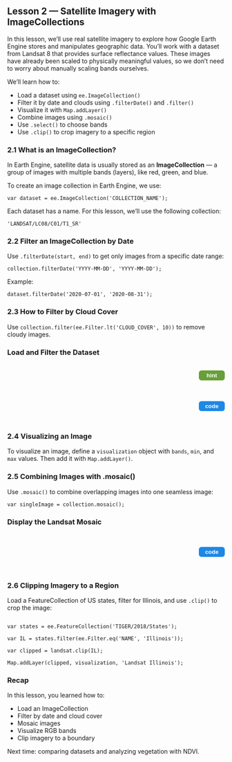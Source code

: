<!-- Lesson 2 HTML - Using Landsat 8 SR dataset -->
<h2>Lesson 2 — Satellite Imagery with ImageCollections</h2>

<p>In this lesson, we’ll use real satellite imagery to explore how Google Earth Engine stores and manipulates geographic data. You’ll work with a dataset from Landsat 8 that provides surface reflectance values. These images have already been scaled to physically meaningful values, so we don’t need to worry about manually scaling bands ourselves.</p>

<p>We’ll learn how to:</p>
<ul>
  <li>Load a dataset using <code>ee.ImageCollection()</code></li>
  <li>Filter it by date and clouds using <code>.filterDate()</code> and <code>.filter()</code></li>
  <li>Visualize it with <code>Map.addLayer()</code></li>
  <li>Combine images using <code>.mosaic()</code></li>
  <li>Use <code>.select()</code> to choose bands</li>
  <li>Use <code>.clip()</code> to crop imagery to a specific region</li>
</ul>

<h3>2.1 What is an ImageCollection?</h3>
<p>In Earth Engine, satellite data is usually stored as an <strong>ImageCollection</strong> — a group of images with multiple bands (layers), like red, green, and blue.</p>
<p>To create an image collection in Earth Engine, we use:</p>
<code>var dataset = ee.ImageCollection('COLLECTION_NAME');</code>

<p>Each dataset has a name. For this lesson, we’ll use the following collection:</p>
<code>'LANDSAT/LC08/C01/T1_SR'</code>

<h3>2.2 Filter an ImageCollection by Date</h3>
<p>Use <code>.filterDate(start, end)</code> to get only images from a specific date range:</p>
<code>collection.filterDate('YYYY-MM-DD', 'YYYY-MM-DD');</code>
<p>Example:</p>
<code>dataset.filterDate('2020-07-01', '2020-08-31');</code>

<h3>2.3 How to Filter by Cloud Cover</h3>
<p>Use <code>collection.filter(ee.Filter.lt('CLOUD_COVER', 10))</code> to remove cloudy images.</p>

<h3>Load and Filter the Dataset</h3>
<!-- HINT Row -->
<div style="display:flex; justify-content:space-between; align-items:center; margin-bottom:6px;">
  <div id="hint21" style="visibility:hidden; height:auto; background-color:#f0f0f0; border-left:4px solid #ccc; padding:2px 6px; margin:0px; flex:1;">
Use <code>ee.ImageCollection()</code> to load the data. Then chain <code>.filterDate()</code> and <code>.filter()</code> to refine it by time and cloud cover.
  </div>
  <button id="hintButton21" onclick="
    var el = document.getElementById('hint21');
    var btn = document.getElementById('hintButton21');
    var showing = el.style.visibility === 'visible';
    el.style.visibility = showing ? 'hidden' : 'visible';
    btn.style.backgroundColor = showing ? '#689f38' : '#558b2f';
  " style="background-color:#689f38; color:white; border:none; padding:4px 10px; border-radius:6px; font-weight:bold; cursor:pointer; margin-left:8px; width:60px;">
    hint
  </button>
</div>
<!-- CODE Row -->
<div style="display:flex; justify-content:space-between; align-items:center;">
  <div id="code21" style="visibility:hidden; height:auto; background-color:#f0f0f0; border-left:4px solid #ccc; padding:2px 6px; margin:0px; flex:1;">
    <code>var landsat = ee.ImageCollection('LANDSAT/LC08/C01/T1_SR')<br>
  &nbsp;&nbsp;.filterDate('2020-07-01', '2020-08-31')<br>
  &nbsp;&nbsp;.filter(ee.Filter.lt('CLOUD_COVER', 10));</code>
  </div>
  <button id="codeButton21" onclick="
    var el = document.getElementById('code21');
    var btn = document.getElementById('codeButton21');
    var showing = el.style.visibility === 'visible';
    el.style.visibility = showing ? 'hidden' : 'visible';
    btn.style.backgroundColor = showing ? '#1e88e5' : '#1565c0';
  " style="background-color:#1e88e5; color:white; border:none; padding:4px 10px; border-radius:6px; font-weight:bold; cursor:pointer; margin-left:8px; width:60px;">
    code
  </button>
</div>

<h3>2.4 Visualizing an Image</h3>
<p>To visualize an image, define a <code>visualization</code> object with <code>bands</code>, <code>min</code>, and <code>max</code> values. Then add it with <code>Map.addLayer()</code>.</p>

<h3>2.5 Combining Images with .mosaic()</h3>
<p>Use <code>.mosaic()</code> to combine overlapping images into one seamless image:</p>
<code>var singleImage = collection.mosaic();</code>

<h3>Display the Landsat Mosaic</h3>
<!-- CODE Row -->
<div style="display:flex; justify-content:space-between; align-items:center;">
  <div id="code22" style="visibility:hidden; height:auto; background-color:#f0f0f0; border-left:4px solid #ccc; padding:2px 6px; margin:0px; flex:1;">
    <code>landsat = landsat.mosaic();<br>
var visualization = {bands: ['B4', 'B3', 'B2'], min: 0, max: 3000};<br>
Map.addLayer(landsat, visualization, 'Landsat RGB');</code>
  </div>
  <button id="codeButton22" onclick="
    var el = document.getElementById('code22');
    var btn = document.getElementById('codeButton22');
    var showing = el.style.visibility === 'visible';
    el.style.visibility = showing ? 'hidden' : 'visible';
    btn.style.backgroundColor = showing ? '#1e88e5' : '#1565c0';
  " style="background-color:#1e88e5; color:white; border:none; padding:4px 10px; border-radius:6px; font-weight:bold; cursor:pointer; margin-left:8px; width:60px;">
    code
  </button>
</div>

<h3>2.6 Clipping Imagery to a Region</h3>
<p>Load a FeatureCollection of US states, filter for Illinois, and use <code>.clip()</code> to crop the image:</p>
<code>
var states = ee.FeatureCollection('TIGER/2018/States');<br>
var IL = states.filter(ee.Filter.eq('NAME', 'Illinois'));<br>
var clipped = landsat.clip(IL);<br>
Map.addLayer(clipped, visualization, 'Landsat Illinois');
</code>

<h3>Recap</h3>
<p>In this lesson, you learned how to:</p>
<ul>
  <li>Load an ImageCollection</li>
  <li>Filter by date and cloud cover</li>
  <li>Mosaic images</li>
  <li>Visualize RGB bands</li>
  <li>Clip imagery to a boundary</li>
</ul>

<p>Next time: comparing datasets and analyzing vegetation with NDVI.</p>





<meta http-equiv='cache-control' content='no-cache'> 
<meta http-equiv='expires' content='0'> 
<meta http-equiv='pragma' content='no-cache'>
